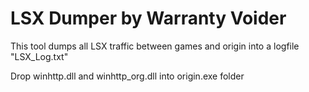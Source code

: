 # LSX Dumper by Warranty Voider


This tool dumps all LSX traffic between games and origin into a logfile "LSX_Log.txt"

Drop winhttp.dll and winhttp_org.dll into origin.exe folder